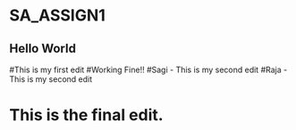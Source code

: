# SA_ASSIGN1
## Hello World
#This is my first edit
#Working Fine!!
#Sagi - This is my second edit
#Raja - This is my second edit
# This is the final edit.
